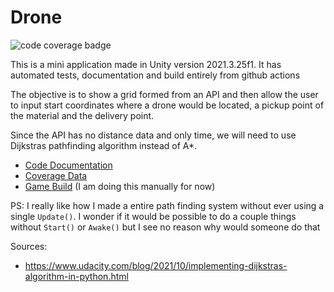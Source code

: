 # Drone
![code coverage badge](https://raw.githubusercontent.com/leandro-benedet-garcia/Drone/gh-pages/code_coverage/badge_linecoverage.svg)

This is a mini application made in Unity version 2021.3.25f1. It has automated
tests, documentation and build entirely from github actions

The objective is to show a grid formed from an API and then allow the user to
input start coordinates where a drone would be located, a pickup point of the
material and the delivery point.

Since the API has no distance data and only time, we will need to use Dijkstras
pathfinding algorithm instead of A*.

* [Code Documentation](https://lag-killer-digital-entertainment.github.io/Drone/docs/annotated.html)
* [Coverage Data](https://lag-killer-digital-entertainment.github.io/Drone/code_coverage/)
* [Game Build](https://Lag-Killer-Digital-Entertainment.github.io/Drone/build/) (I am doing this manually for now)

PS: I really like how I made a entire path finding system without ever using a
single `Update()`. I wonder if it would be possible to do a couple things without
`Start()` or `Awake()` but I see no reason why would someone do that

Sources:
* https://www.udacity.com/blog/2021/10/implementing-dijkstras-algorithm-in-python.html
